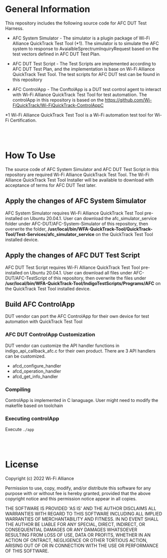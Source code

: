 # **General Information**


This repository includes the following source code for AFC DUT Test Harness. 

* AFC System Simulator - The simulator is a plugin package of Wi-Fi Alliance QuickTrack Test Tool (*1). The simulator is to simulate the AFC system to response to AvaialbleSprectrumInquiryRequest based on the test vectors defined in AFC DUT Test Plan. 
  
* AFC DUT Test Script - The Test Scripts are implemented according to AFC DUT Test Plan, and the implementation is base on Wi-Fi Alliance QuickTrack Test Tool. The test scripts for AFC DUT test can be found in this repository
  
* AFC ControlApp - The ConftolApp is a DUT test control agent to interact with Wi-Fi Alliance QuickTrack Test Tool for test automatiion. The controlApp in this repository is based on the https://github.com/Wi-FiQuickTrack/Wi-FiQuickTrack-ControlAppC 
  

*1 Wi-Fi Alliance QuickTrack Test Tool is a Wi-Fi automation test tool for Wi-Fi Certification. 

<br /><br />
# **How To Use**

The source code of AFC System Simulator and AFC DUT Test Script in this repository are required Wi-Fi Alliance QuickTrack Test Tool. The Wi-Fi Alliance QuickTrack Test Tool Installer will be available to download with acceptance of terms for AFC DUT Test later.


## Apply the changes of AFC System Simulator
AFC System Simulator requires Wi-Fi Alliance QuickTrack Test Tool pre-installed on Ubuntu 20.04.1. 
User can download the afc_simulator_service folder under AFC-DUT/AFC-System-Simulator of this repository, then overwrite the folder, **/usr/local/bin/WFA-QuickTrack-Tool/QuickTrack-Tool/Test-Services/afc_simulator_service** on the QuickTrack Test Tool installed device.

## Apply the changes of AFC DUT Test Script
AFC DUT Test Script requires Wi-Fi Alliance QuickTrack Test Tool pre-installed on Ubuntu 20.04.1. 
User can download all files under AFC-DUT/AFC-TestScript of this repository, then overwrite the files under **/usr/local/bin/WFA-QuickTrack-Tool/IndigoTestScripts/Programs/AFC** on the QuickTrack Test Tool installed device.

## Build AFC ControlApp
DUT vendor can port the AFC ControlApp for their own device for test automation with QuickTrack Test Tool
### AFC DUT ControlApp Customization
DUT vendor can customize the API handler functions in indigo_api_callback_afc.c for their own product.
There are 3 API handlers can be customized.
* afcd_configure_handler
* afcd_operation_handler
* afcd_get_info_handler
### Compiling
ControlApp is implemented in C lanaguage. User might need to modify the makefile based on toolchain

### Executing controlApp
Execute ```./app ```


<br /><br />
# **License**

Copyright (c) 2022 Wi-Fi Alliance                                                

Permission to use, copy, modify, and/or distribute this software for any purpose with or without fee is hereby granted, provided that the above copyright notice and this permission notice appear in all copies.   

THE SOFTWARE IS PROVIDED 'AS IS' AND THE AUTHOR DISCLAIMS ALL WARRANTIES WITH REGARD TO THIS SOFTWARE INCLUDING ALL IMPLIED WARRANTIES OF MERCHANTABILITY AND FITNESS. IN NO EVENT SHALL THE AUTHOR BE LIABLE FOR ANY SPECIAL, DIRECT, INDIRECT, OR CONSEQUENTIAL DAMAGES OR ANY DAMAGES WHATSOEVER RESULTING FROM LOSS OF USE, DATA OR PROFITS, WHETHER IN AN ACTION OF ONTRACT, NEGLIGENCE OR OTHER TORTIOUS ACTION, ARISING OUT OF OR IN CONNECTION WITH THE USE OR PERFORMANCE OF THIS SOFTWARE.
